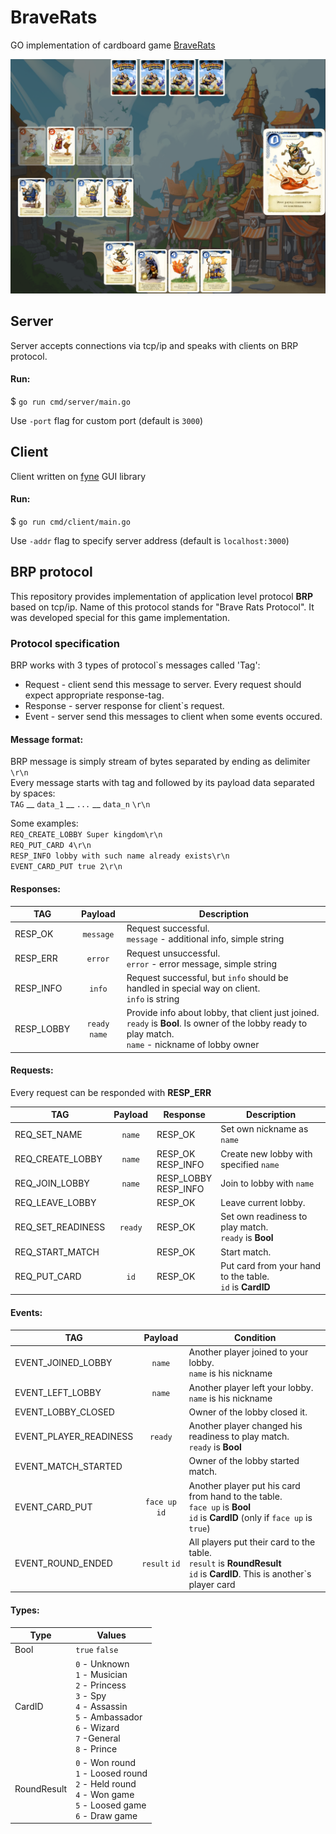# BraveRats

GO implementation of cardboard game [BraveRats](https://boardgamegeek.com/boardgame/112373/braverats)

<p align="center">
  <img src="https://raw.githubusercontent.com/yuriimakohon/braverats/master/screenshot_1.png" alt="photo5443094174451740500" border="0">
</p>

## Server

Server accepts connections via tcp/ip and speaks with clients on BRP protocol.

#### Run:

$ `go run cmd/server/main.go`

Use `-port` flag for custom port (default is `3000`)

## Client

Client written on [fyne](https://github.com/fyne-io/fyne) GUI library

#### Run:

$ `go run cmd/client/main.go`

Use `-addr` flag to specify server address (default is `localhost:3000`)

## BRP protocol

This repository provides implementation of application level protocol **BRP** based on tcp/ip.
Name of this protocol stands for "Brave Rats Protocol". It was developed special for this game implementation.

### Protocol specification

BRP works with 3 types of protocol`s messages called 'Tag':

- Request - client send this message to server. Every request should expect appropriate response-tag.
- Response - server response for client`s request.
- Event - server send this messages to client when some events occured.

#### Message format:

BRP message is simply stream of bytes separated by ending as delimiter `\r\n`  
Every message starts with tag and followed by its payload data separated by spaces:  
`TAG` __ `data_1` __ `...` __ `data_n` `\r\n`

Some examples:  
`REQ_CREATE_LOBBY Super kingdom\r\n`  
`REQ_PUT_CARD 4\r\n`  
`RESP_INFO lobby with such name already exists\r\n`  
`EVENT_CARD_PUT true 2\r\n`

#### Responses:

| **TAG**    |  **Payload**   | **Description**                                                                                                                                             |
|------------|:--------------:|-------------------------------------------------------------------------------------------------------------------------------------------------------------|
| RESP_OK    |   `message`    | Request successful.<br/>`message` - additional info, simple string                                                                                          |
| RESP_ERR   |    `error`     | Request unsuccessful.<br/>`error` - error message, simple string                                                                                            |
| RESP_INFO  |     `info`     | Request successful, but `info` should be handled in special way on client.<br/>`info` is string                                                             |
| RESP_LOBBY | `ready` `name` | Provide info about lobby, that client just joined.<br/>`ready` is **Bool**. Is owner of the lobby ready to play match.<br/>`name` - nickname of lobby owner |

#### Requests:
Every request can be responded with **RESP_ERR**

| **TAG**           | **Payload** | **Response**             | **Description**                                              |
|-------------------|:-----------:|--------------------------|--------------------------------------------------------------|
| REQ_SET_NAME      |   `name`    | RESP_OK                  | Set own nickname as `name`                                   |
| REQ_CREATE_LOBBY  |   `name`    | RESP_OK<br/>RESP_INFO    | Create new lobby with specified `name`                       |
| REQ_JOIN_LOBBY    |   `name`    | RESP_LOBBY<br/>RESP_INFO | Join to lobby with `name`                                    |
| REQ_LEAVE_LOBBY   |             | RESP_OK                  | Leave current lobby.                                         |
| REQ_SET_READINESS |   `ready`   | RESP_OK                  | Set own readiness to play match.<br/>`ready` is **Bool**     |
| REQ_START_MATCH   |             | RESP_OK                  | Start match.                                                 |
| REQ_PUT_CARD      |    `id`     | RESP_OK                  | Put card from your hand to the table.<br/>`id` is **CardID** |

#### Events:

| **TAG**                |  **Payload**   | **Condition**                                                                                                                      |
|------------------------|:--------------:|------------------------------------------------------------------------------------------------------------------------------------|
| EVENT_JOINED_LOBBY     |     `name`     | Another player joined to your lobby.<br/>`name` is his nickname                                                                    |
| EVENT_LEFT_LOBBY       |     `name`     | Another player left your lobby.<br/>`name` is his nickname                                                                         |
| EVENT_LOBBY_CLOSED     |                | Owner of the lobby closed it.                                                                                                      |
| EVENT_PLAYER_READINESS |    `ready`     | Another player changed his readiness to play match.<br/>`ready` is **Bool**                                                        |
| EVENT_MATCH_STARTED    |                | Owner of the lobby started match.                                                                                                  |
| EVENT_CARD_PUT         | `face up` `id` | Another player put his card from hand to the table.<br/>`face up` is **Bool**<br/>`id` is **CardID** (only if `face up` is `true`) |
| EVENT_ROUND_ENDED      | `result` `id`  | All players put their card to the table.<br/>`result` is **RoundResult**<br/>`id` is **CardID**. This is another`s player card     |

#### Types:

| **Type**    | **Values**                                                                                                                                                   |
|-------------|--------------------------------------------------------------------------------------------------------------------------------------------------------------|
| Bool        | `true` `false`                                                                                                                                               |
| CardID      | `0` - Unknown<br/>`1` - Musician<br/>`2` - Princess<br/>`3` - Spy<br/>`4` - Assassin<br/>`5` - Ambassador<br/>`6` - Wizard<br/>`7` -General<br/>`8` - Prince |
| RoundResult | `0` - Won round<br/>`1` - Loosed round<br/>`2` - Held round<br/>`4` - Won game<br/>`5` - Loosed game<br/>`6` - Draw game                                     |
